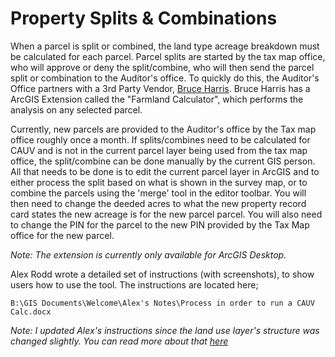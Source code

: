 # Property Splits & Combinations

When a parcel is split or combined, the land type acreage breakdown must be calculated for each parcel. Parcel splits are started by the tax map office, who will approve or deny the split/combine, who will then send the parcel split or combination to the Auditor's office. To quickly do this, the Auditor's Office partners with a 3rd Party Vendor, [Bruce Harris](http://www.bruceharris.com/). Bruce Harris has a ArcGIS Extension called the "Farmland Calculator", which performs the analysis on any selected parcel.

Currently, new parcels are provided to the Auditor's office by the Tax map office roughly once a month. If splits/combines need to be calculated for CAUV and is not in the current parcel layer being used from the tax map office, the split/combine can be done manually by the current GIS person. All that needs to be done is to edit the current parcel layer in ArcGIS and to either process the split based on what is shown in the survey map, or to combine the parcels using the 'merge' tool in the editor toolbar. You will then need to change the deeded acres to what the new property record card states the new acreage is for the new parcel parcel. You will also need to change the PIN for the parcel to the new PIN provided by the Tax Map office for the new parcel.

*Note: The extension is currently only available for ArcGIS Desktop.*

Alex Rodd wrote a detailed set of instructions (with screenshots), to show users how to use the tool. The instructions are located here;
```
B:\GIS Documents\Welcome\Alex's Notes\Process in order to run a CAUV Calc.docx
```

*Note: I updated Alex's instructions since the land use layer's structure was changed slightly. You can read more about that [here](./06_Land_Use.md)*
